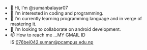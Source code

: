 - 👋 Hi, I’m @sumanbalayar07
- 👀 I’m interested in coding and programming.
- 🌱 I’m currently learning programming language and in verge of mastering it.
- 💞️ I’m looking to collaborate on android development.
- 📫 How to reach me ...MY GMAIL ID IS:076bei042.suman@pcampus.edu.np

<!---
sumanbalayar07/sumanbalayar07 is a ✨ special ✨ repository because its `README.md` (this file) appears on your GitHub profile.
You can click the Preview link to take a look at your changes.
--->
